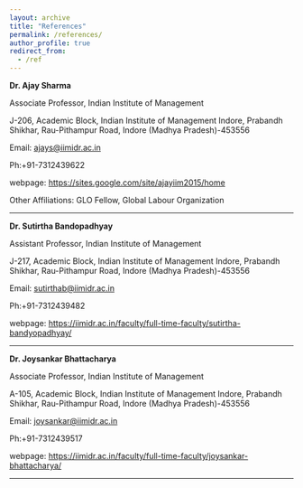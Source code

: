 ```yaml
---
layout: archive
title: "References"
permalink: /references/
author_profile: true
redirect_from:
  - /ref
---
```


**Dr. Ajay Sharma**

Associate Professor, Indian Institute of Management

J-206, Academic Block, Indian Institute of Management Indore, Prabandh Shikhar, Rau-Pithampur Road, Indore (Madhya Pradesh)-453556

Email: ajays@iimidr.ac.in

Ph:+91-7312439622

webpage: https://sites.google.com/site/ajayiim2015/home

Other Affiliations: GLO Fellow, Global Labour Organization

------

**Dr. Sutirtha Bandopadhyay**


Assistant Professor, Indian Institute of Management

J-217, Academic Block, Indian Institute of Management Indore, Prabandh Shikhar, Rau-Pithampur Road, Indore (Madhya Pradesh)-453556

Email: sutirthab@iimidr.ac.in

Ph:+91-7312439482

webpage: https://iimidr.ac.in/faculty/full-time-faculty/sutirtha-bandyopadhyay/ 

------

**Dr. Joysankar Bhattacharya**


Associate Professor, Indian Institute of Management

A-105, Academic Block, Indian Institute of Management Indore, Prabandh Shikhar, Rau-Pithampur Road, Indore (Madhya Pradesh)-453556

Email: joysankar@iimidr.ac.in

Ph:+91-7312439517

webpage: https://iimidr.ac.in/faculty/full-time-faculty/joysankar-bhattacharya/

------
